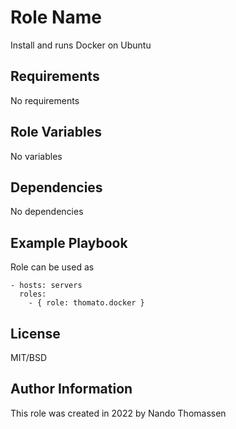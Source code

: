Role Name
=========

Install and runs Docker on Ubuntu

Requirements
------------

No requirements

Role Variables
--------------

No variables

Dependencies
------------

No dependencies

Example Playbook
----------------

Role can be used as

    - hosts: servers
      roles:
        - { role: thomato.docker }

License
-------

MIT/BSD

Author Information
------------------

This role was created in 2022 by Nando Thomassen
